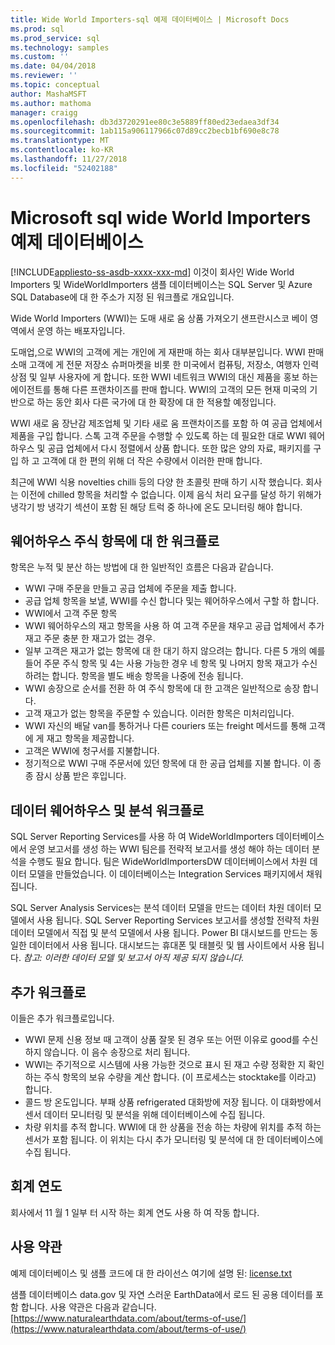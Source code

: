 ```yaml
---
title: Wide World Importers-sql 예제 데이터베이스 | Microsoft Docs
ms.prod: sql
ms.prod_service: sql
ms.technology: samples
ms.custom: ''
ms.date: 04/04/2018
ms.reviewer: ''
ms.topic: conceptual
author: MashaMSFT
ms.author: mathoma
manager: craigg
ms.openlocfilehash: db3d3720291ee80c3e5889ff80ed23edaea3df34
ms.sourcegitcommit: 1ab115a906117966c07d89cc2becb1bf690e8c78
ms.translationtype: MT
ms.contentlocale: ko-KR
ms.lasthandoff: 11/27/2018
ms.locfileid: "52402188"
---
```

# <a name="wide-world-importers-sample-databases-for-microsoft-sql"></a>Microsoft sql wide World Importers 예제 데이터베이스
[!INCLUDE[appliesto-ss-asdb-xxxx-xxx-md](../includes/appliesto-ss-asdb-xxxx-xxx-md.md)]
이것이 회사인 Wide World Importers 및 WideWorldImporters 샘플 데이터베이스는 SQL Server 및 Azure SQL Database에 대 한 주소가 지정 된 워크플로 개요입니다.  

Wide World Importers (WWI)는 도매 새로 움 상품 가져오기 샌프란시스코 베이 영역에서 운영 하는 배포자입니다.

도매업,으로 WWI의 고객에 게는 개인에 게 재판매 하는 회사 대부분입니다. WWI 판매 소매 고객에 게 전문 저장소 슈퍼마켓을 비롯 한 미국에서 컴퓨팅, 저장소, 여행자 인력 상점 및 일부 사용자에 게 합니다. 또한 WWI 네트워크 WWI의 대신 제품을 홍보 하는 에이전트를 통해 다른 프랜차이즈를 판매 합니다. WWI의 고객의 모든 현재 미국의 기반으로 하는 동안 회사 다른 국가에 대 한 확장에 대 한 적용할 예정입니다.

WWI 새로 움 장난감 제조업체 및 기타 새로 움 프랜차이즈를 포함 하 여 공급 업체에서 제품을 구입 합니다. 스톡 고객 주문을 수행할 수 있도록 하는 데 필요한 대로 WWI 웨어하우스 및 공급 업체에서 다시 정렬에서 상품 합니다. 또한 많은 양의 자료, 패키지를 구입 하 고 고객에 대 한 편의 위해 더 작은 수량에서 이러한 판매 합니다.

최근에 WWI 식용 novelties chilli 등의 다양 한 초콜릿 판매 하기 시작 했습니다.  회사는 이전에 chilled 항목을 처리할 수 없습니다. 이제 음식 처리 요구를 달성 하기 위해가 냉각기 방 냉각기 섹션이 포함 된 해당 트럭 중 하나에 온도 모니터링 해야 합니다.

## <a name="workflow-for-warehouse-stock-items"></a>웨어하우스 주식 항목에 대 한 워크플로

항목은 누적 및 분산 하는 방법에 대 한 일반적인 흐름은 다음과 같습니다.
- WWI 구매 주문을 만들고 공급 업체에 주문을 제출 합니다.
- 공급 업체 항목을 보낼, WWI를 수신 합니다 및는 웨어하우스에서 구할 하 합니다.
- WWI에서 고객 주문 항목
- WWI 웨어하우스의 재고 항목을 사용 하 여 고객 주문을 채우고 공급 업체에서 추가 재고 주문 충분 한 재고가 없는 경우.
- 일부 고객은 재고가 없는 항목에 대 한 대기 하지 않으려는 합니다. 다른 5 개의 예를 들어 주문 주식 항목 및 4는 사용 가능한 경우 네 항목 및 나머지 항목 재고가 수신 하려는 합니다. 항목을 별도 배송 항목을 나중에 전송 됩니다.
- WWI 송장으로 순서를 전환 하 여 주식 항목에 대 한 고객은 일반적으로 송장 합니다.
- 고객 재고가 없는 항목을 주문할 수 있습니다. 이러한 항목은 미처리입니다.
- WWI 자신의 배달 van를 통하거나 다른 couriers 또는 freight 메서드를 통해 고객에 게 재고 항목을 제공합니다.
- 고객은 WWI에 청구서를 지불합니다.
- 정기적으로 WWI 구매 주문서에 있던 항목에 대 한 공급 업체를 지불 합니다. 이 종종 잠시 상품 받은 후입니다.

## <a name="data-warehouse-and-analysis-workflow"></a>데이터 웨어하우스 및 분석 워크플로

SQL Server Reporting Services를 사용 하 여 WideWorldImporters 데이터베이스에서 운영 보고서를 생성 하는 WWI 팀은를 전략적 보고서를 생성 해야 하는 데이터 분석을 수행도 필요 합니다. 팀은 WideWorldImportersDW 데이터베이스에서 차원 데이터 모델을 만들었습니다. 이 데이터베이스는 Integration Services 패키지에서 채워집니다.

SQL Server Analysis Services는 분석 데이터 모델을 만드는 데이터 차원 데이터 모델에서 사용 됩니다. SQL Server Reporting Services 보고서를 생성할 전략적 차원 데이터 모델에서 직접 및 분석 모델에서 사용 됩니다. Power BI 대시보드를 만드는 동일한 데이터에서 사용 됩니다. 대시보드는 휴대폰 및 태블릿 및 웹 사이트에서 사용 됩니다. *참고: 이러한 데이터 모델 및 보고서 아직 제공 되지 않습니다.*

## <a name="additional-workflows"></a>추가 워크플로

이들은 추가 워크플로입니다.
- WWI 문제 신용 정보 때 고객이 상품 잘못 된 경우 또는 어떤 이유로 good를 수신 하지 않습니다. 이 음수 송장으로 처리 됩니다.
- WWI는 주기적으로 시스템에 사용 가능한 것으로 표시 된 재고 수량 정확한 지 확인 하는 주식 항목의 보유 수량을 계산 합니다. (이 프로세스는 stocktake를 이라고) 합니다.
- 콜드 방 온도입니다. 부패 상품 refrigerated 대화방에 저장 됩니다. 이 대화방에서 센서 데이터 모니터링 및 분석을 위해 데이터베이스에 수집 됩니다.
- 차량 위치를 추적 합니다. WWI에 대 한 상품을 전송 하는 차량에 위치를 추적 하는 센서가 포함 됩니다. 이 위치는 다시 추가 모니터링 및 분석에 대 한 데이터베이스에 수집 됩니다.

## <a name="fiscal-year"></a>회계 연도

회사에서 11 월 1 일부 터 시작 하는 회계 연도 사용 하 여 작동 합니다.

## <a name="terms-of-use"></a>사용 약관

예제 데이터베이스 및 샘플 코드에 대 한 라이선스 여기에 설명 된: [license.txt](https://github.com/Microsoft/sql-server-samples/blob/master/license.txt)

샘플 데이터베이스 data.gov 및 자연 스러운 EarthData에서 로드 된 공용 데이터를 포함 합니다. 사용 약관은 다음과 같습니다. [https://www.naturalearthdata.com/about/terms-of-use/](https://www.naturalearthdata.com/about/terms-of-use/)
